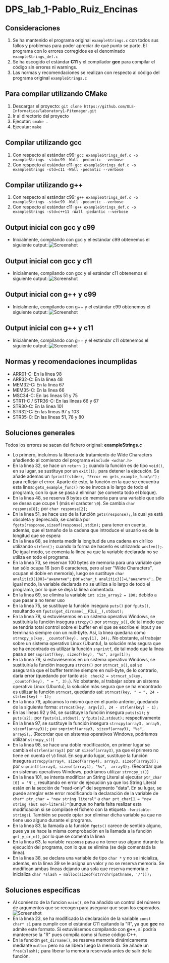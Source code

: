 # **DPS_lab_1-Pablo_Ruiz_Encinas**

## **Consideraciones**
1) Se ha mantenido el programa original `exampleStrings.c` con todos sus fallos y problemas para poder apreciar de qué punto se parte. El programa con lo errores corregidos es el denominado `exampleStrings_def.c`
2) Se ha escogido el estándar **C11** y el compilador **gcc** para compilar el código sin errores ni warnings.
3) Las normas y recomendaciones se realizan con respecto al código del programa original `exampleStrings.c`

## **Para compilar utilizando CMake**
1) Descargar el proyecto: `git clone https://github.com/ULE-Informatica/laboratory1-Pitenager.git`
2) Ir al directorio del proyecto
3) Ejecutar: `cmake .`
4) Ejecutar: `make`

## **Compilar utilizando gcc**
1) Con respecto al estándar c99: `gcc exampleStrings_def.c -o exampleStrings -std=c99 -Wall -pedantic --verbose`
2) Con respecto al estándar c11: `gcc exampleStrings_def.c -o exampleStrings -std=c11 -Wall -pedantic --verbose`

## **Compilar utilizando g++**
1) Con respecto al estándar c99: `g++ exampleStrings_def.c -o exampleStrings -std=c99 -Wall -pedantic --verbose`
2) Con respecto al estándar c11: `g++ exampleStrings_def.c -o exampleStrings -std=c++11 -Wall -pedantic --verbose`


## **Output inicial con gcc y c99**
- Inicialmente, compilando con gcc y el estándar c99 obtenemos el siguiente output:
![Screenshot](./images/gcc99.png)

## **Output inicial con gcc y c11**
- Inicialmente, compilando con gcc y el estándar c11 obtenemos el siguiente output:
![Screenshot](./images/gcc11.png)

## **Output inicial con g++ y c99**
- Inicialmente, compilando con g++ y el estándar c99 obtenemos el siguiente output:
![Screenshot](./images/gpp99.png)

## **Output inicial con g++ y c11**
- Inicialmente, compilando con g++ y el estándar c11 obtenemos el siguiente output:
![Screenshot](./images/gpp11.png)


## **Normas y recomendaciones incumplidas**
- ARR01-C: En la línea 98
- ARR32-C: En la línea 48
- MEM32-C: En la línea 67
- MEM35-C: En la línea 66
- MSC34-C: En las líneas 51 y 75
- STR11-C / STR36-C: En las líneas 66 y 67
- STR30-C: En la línea 101
- STR32-C: En las líneas 97 y 103
- STR35-C: En las líneas 51, 78 y 80


## **Soluciones generales**
Todos los errores se sacan del fichero original: **exampleStrings.c**
- Lo primero, incluímos la libreria de tratamiento de Wide Characters añadiendo al comienzo del programa `#include <wchar.h>`
- En la línea 32, se hace un `return 1;` cuando la función es de tipo `void()`, en su lugar, se sustituye por un `exit(1);` para detener la ejecución. Se añade ademas un `fprintf(stderr, "Error en gets_example_func\n");` para reflejar el error. Aparte de esto, la función en la que se encuentra esta línea: `gets_example_func()` no se invoca a lo largo de todo el programa, con lo que se pasa a eliminar (se comenta todo el bloque).
- En la línea 48, se reserva 8 bytes de memoria para una variable que sólo se desea que ocupe 1 (más el carácter `\0`). Se cambia `char response[8];` por `char response[2];`
- En la línea 51, se hace uso de la función `gets(response);`, la cual ya está obsoleta y deprecada, se cambia por `fgets(response,sizeof(response),stdin);` para tener en cuenta, además, que el tamaño de la cadena que introduce el usuario es de la longitud que se espera
- En la línea 68, se intenta medir la longitud de una cadena en cirílico utilizando `strlen();` cuando la forma de hacerlo es utilizando `wcslen();`. De igual modo, se comenta la línea ya que la variable declarada no se utiliza en todo el programa.
- En la línea 73, se reservan 100 bytes de memoria para una variable que tan sólo ocupa 16 (son 8 caracteres, pero al ser "Wide Characters", ocupan el doble en memoria), luego se sustituye `char analitic3[100]="аналитик";` por `wchar_t analitic3[]=L"аналитик";`. De igual modo, la variable declarada no se utiliza a lo largo de todo el programa, por lo que se deja la línea comentada.
- En la línea 69, se elimina la variable `int size_array2 = 100;` debido a que pasar a no tener uso
- En la línea 75, se sustituye la función insegura `puts()` por `fputs()`, resultando en `fputs(get_dirname(__FILE__),stdout);`
- En la línea 78, si estuviésemos en un sistema operativo Windows, se sustituiría la función insegura `strcpy()` por `strncpy_s()`, de tal modo que se tendría total control sobre el buffer en el que se escribe el input y se terminaría siempre con un null-byte. Así, la línea quedaría como `strncpy_s(key, _countof(key), argv[1], 24);`. No obstante, al trabajar sobre un sistema operativo Linux (Ubuntu), la solución más segura que se ha encontrado es utilizar la función `snprintf`, de tal modo que la línea pasa a ser `snprintf(key, sizeof(key), "%s", argv[1]);`
- En la línea 79, si estuviésemos en un sistema operativo Windows, se sustituiría la función insegura `strcat()` por `strncat_s()`, así se aseguraría que el buffer termine siempre en null-byte, de lo contrario, daría error (quedando por tanto asi: ` check2 = strncat_s(key, _countof(key), " = ", 3);`). No obstante, al trabajar sobre un sistema operativo Linux (Ubuntu), la solución más segura que se ha encontrado es utilizar la función `strncat`, quedando así: `strncat(key, " = ", 24 - strlen(key) - 1);`
- En la línea 79, aplicamos lo mismo que en el punto anterior, quedando de la siguiente forma: `strncat(key, argv[2], 24 - strlen(key) - 1);`
- En las líneas 92 y 94, se sustituye la función insegura `puts(s1);` y `puts(s2);` por `fputs(s1,stdout);` y `fputs(s2,stdout);` respectivamente
- En la línea 97, se sustituye la función insegura `strncpy(array3, array5, sizeof(array3));` por `snprintf(array3, sizeof(array3), "%s",  array5);`. (Recordar que en sistemas operativos Windows, podríamos utilizar `strncpy_s()`)
- En la línea 98, se hace una doble modificación, en primer lugar se cambia el `strlen(array3)` por un `sizeof(array3)`, ya que el primero no tiene en cuenta el `\0` final. En segundo lugar, sustituye la función insegura `strncpy(array4, sizeof(array4), array3, sizeof(array3));` por `snprintf(array4, sizeof(array4), "%s",  array3);`. (Recordar que en sistemas operativos Windows, podríamos utilizar `strncpy_s()`)
- En la línea 101, se intenta modificar un String Literal al ejecutar `ptr_char [0] = 'N';`, resultando en error de ejecución ya que los String Literal están en la sección de "read-only" del segmento "data". En su lugar, se puede arreglar este error modificando la declaración de la variable de `char* ptr_char = "new string literal"` a `char prt_char[] = "new string (but non-literal)"`(aunque no haría falta realizar esta modificación si se compilase el fichero con la etiqueta `-fwritable-strings`). También se puede optar por eliminar dicha variable ya que no tiene uso alguno durante el programa.
- En la línea 83, la llamada a la función `fgets()` carece de sentido alguno, pues ya se hace la misma comprobación en la llamada a la función `get_y_or_n()`, por lo que se comenta la línea
- En la línea 63, la variable `response` pasa a no tener uso alguno durante la ejecución del programa, con lo que se elimina (se deja comentada la línea).
- En la línea 38, se declara una variable de tipo `char *` y no se inicializa, además, en la línea 39 se le asigna un valor y no se reserva memoria. Se modifican ambas líneas dejando una sola que reserva memoria e inicializa `char *slash = malloc(sizeof(strrchr(pathname, '/')));`


## **Soluciones específicas**
- Al comienzo de la funcion `main()`, se ha añadido un control del número de argumentos que se recogen para asegurar que sean los esperados. ![Screenshot](./images/argumentos.png)
- En la línea 23, se ha modificado la declaración de la variable `const char* s1` para cumplir con el estándar C11 quitando la "R", ya que **gcc** no admite este formato. Si estuviésemos compilando con **g++**, sí podría mantenerse la "R" pues compila como si fuese código C++.
- En la función `get_dirname()`, se reserva memoria dinámicamente mediante `malloc` pero no se libera luego la memoria. Se añade un `free(slash);` para liberar la memoria reservada antes de salir de la función.
